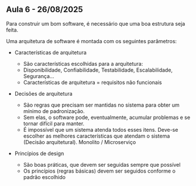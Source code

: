 ## Aula 6 - 26/08/2025

Para construir um bom software, é necessário que uma boa estrutura seja feita.

Uma arquitetura de software é montada com os seguintes parâmetros:
- Características de arquitetura
    - São características escolhidas para a arquitetura:
    - Disponibilidade, Confiabilidade, Testabilidade, Escalabilidade, Segurança...
    - Características de arquitetura = requisitos não funcionais

- Decisões de arquitetura
    - São regras que precisam ser mantidas no sistema para obter um mínimo de padronização.
    - Sem elas, o software pode, eventualmente, acumular problemas e se tornar difícil para manter.
    - É impossível que um sistema atenda todos esses itens. Deve-se escolher as melhores características que atendam o sistema (Decisão arquitetural). Monolito / Microserviço

- Princípios de design
    - São boas práticas, que devem ser seguidas sempre que possível
    - Os princípios (regras básicas) devem ser seguidos conforme o padrão escolhido